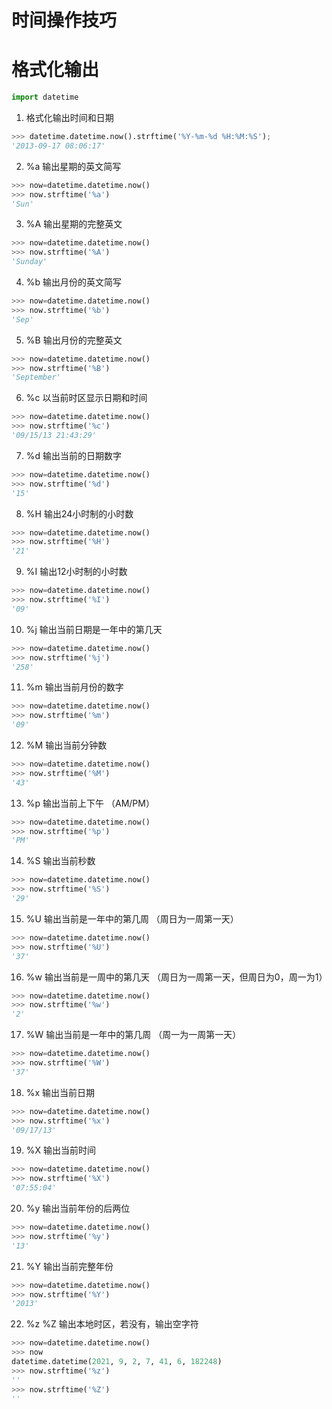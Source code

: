 时间操作技巧
=

格式化输出
==
```python
import datetime
```

1. 格式化输出时间和日期
```python
>>> datetime.datetime.now().strftime('%Y-%m-%d %H:%M:%S');
'2013-09-17 08:06:17'
```
2. %a 输出星期的英文简写
```python
>>> now=datetime.datetime.now()
>>> now.strftime('%a')
'Sun'
```
3. %A 输出星期的完整英文
```python
>>> now=datetime.datetime.now()
>>> now.strftime('%A')
'Sunday'
```
4. %b 输出月份的英文简写
```python
>>> now=datetime.datetime.now()
>>> now.strftime('%b')
'Sep'
```
5. %B 输出月份的完整英文
```python
>>> now=datetime.datetime.now()
>>> now.strftime('%B')
'September'
```
6. %c 以当前时区显示日期和时间
```python
>>> now=datetime.datetime.now()
>>> now.strftime('%c')
'09/15/13 21:43:29'
```
7. %d 输出当前的日期数字
```python
>>> now=datetime.datetime.now()
>>> now.strftime('%d')
'15'
```
8. %H 输出24小时制的小时数
```python
>>> now=datetime.datetime.now()
>>> now.strftime('%H')
'21'
```
9. %I 输出12小时制的小时数
```python
>>> now=datetime.datetime.now()
>>> now.strftime('%I')
'09'
```
10. %j 输出当前日期是一年中的第几天
```python
>>> now=datetime.datetime.now()
>>> now.strftime('%j')
'258'
```
11. %m 输出当前月份的数字
```python
>>> now=datetime.datetime.now()
>>> now.strftime('%m')
'09'
```
12. %M 输出当前分钟数
```python
>>> now=datetime.datetime.now()
>>> now.strftime('%M')
'43'
```
13. %p 输出当前上下午 （AM/PM）
```python
>>> now=datetime.datetime.now()
>>> now.strftime('%p')
'PM'
```
14. %S 输出当前秒数
```python
>>> now=datetime.datetime.now()
>>> now.strftime('%S')
'29'
```
15. %U 输出当前是一年中的第几周 （周日为一周第一天）
```python
>>> now=datetime.datetime.now()
>>> now.strftime('%U')
'37'
```
16. %w 输出当前是一周中的第几天 （周日为一周第一天，但周日为0，周一为1）
```python
>>> now=datetime.datetime.now()
>>> now.strftime('%w')
'2'
```
17. %W 输出当前是一年中的第几周 （周一为一周第一天）
```python
>>> now=datetime.datetime.now()
>>> now.strftime('%W')
'37'
```
18. %x 输出当前日期
```python
>>> now=datetime.datetime.now()
>>> now.strftime('%x')
'09/17/13'
```
19. %X 输出当前时间
```python
>>> now=datetime.datetime.now()
>>> now.strftime('%X')
'07:55:04'
```
20. %y 输出当前年份的后两位
```python
>>> now=datetime.datetime.now()
>>> now.strftime('%y')
'13'
```
21. %Y 输出当前完整年份
```python
>>> now=datetime.datetime.now()
>>> now.strftime('%Y')
'2013'
```
22. %z %Z 输出本地时区，若没有，输出空字符
```python
>>> now=datetime.datetime.now()
>>> now
datetime.datetime(2021, 9, 2, 7, 41, 6, 182248)
>>> now.strftime('%z')
''
>>> now.strftime('%Z')
''
```
